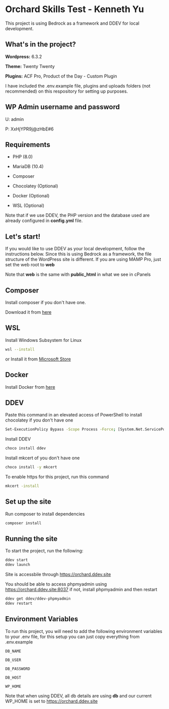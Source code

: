 
# Orchard Skills Test - Kenneth Yu

This project is using Bedrock as a framework and DDEV for local development.



## What's in the project?

**Wordpress:** 6.3.2

**Theme:** Twenty Twenty

**Plugins:** ACF Pro, Product of the Day - Custom Plugin

I have included the .env.example file, plugins and uploads folders (not recommended) on this respository for setting up purposes.

## WP Admin username and password
U: admin

P: XxHjYPR9j@zHbE#6
## Requirements

- PHP (8.0)

- MariaDB (10.4)

- Composer

- Chocolatey (Optional)

- Docker (Optional)

- WSL (Optional)

Note that if we use DDEV, the PHP version and the database used are already configured in **config.yml** file.
## Let's start!

If you would like to use DDEV as your local development, follow the instructions below. Since this is using Bedrock as a framework, the file structure of the WordPress site is different. If you are using MAMP Pro, just set the web root to **web**

Note that **web** is the same with **public_html** in what we see in cPanels
## Composer

Install composer if you don't have one.

Download it from [here](https://getcomposer.org/download/)


## WSL

Install Windows Subsystem for Linux

```bash
wsl --install
```
or
Install it from [Microsoft Store](https://apps.microsoft.com/detail/windows-subsystem-for-linux/9P9TQF7MRM4R?hl=en-US&gl=US)

## Docker
Install Docker from [here](https://www.docker.com/products/docker-desktop/)

## DDEV
Paste this command in an elevated access of PowerShell to install chocolatey if you don't have one

```bash
Set-ExecutionPolicy Bypass -Scope Process -Force; [System.Net.ServicePointManager]::SecurityProtocol = [System.Net.ServicePointManager]::SecurityProtocol -bor 3072; iex ((New-Object System.Net.WebClient).DownloadString('https://chocolatey.org/install.ps1'))

```

Install DDEV
```bash
choco install ddev
```

Install mkcert of you don't have one
```bash
choco install -y mkcert
```

To enable https for this project, run this command
```bash
mkcert -install
```
## Set up the site

Run composer to install dependencies

```bash
composer install
```

## Running the site

To start the project, run the following:
```bash
ddev start
ddev launch
```
Site is accessbile through https://orchard.ddev.site

You should be able to access phpmyadmin using https://orchard.ddev.site:8037 if not, install phpmyadmin and then restart

```bash
ddev get ddev/ddev-phpmyadmin
ddev restart
```
## Environment Variables

To run this project, you will need to add the following environment variables to your .env file, for this setup you can just copy everything from .env.example


`DB_NAME`

`DB_USER`

`DB_PASSWORD`

`DB_HOST`

`WP_HOME`

Note that when using DDEV, all db details are using **db** and our current WP_HOME is set to https://orchard.ddev.site